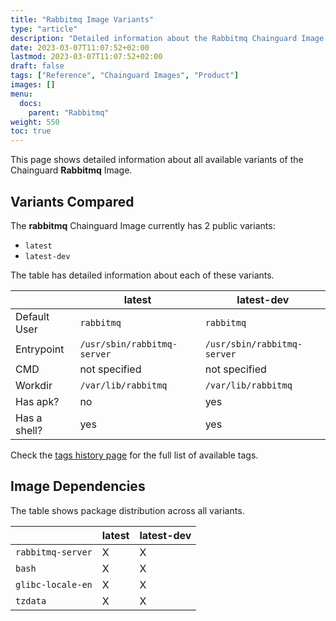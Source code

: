 ```yaml
---
title: "Rabbitmq Image Variants"
type: "article"
description: "Detailed information about the Rabbitmq Chainguard Image variants"
date: 2023-03-07T11:07:52+02:00
lastmod: 2023-03-07T11:07:52+02:00
draft: false
tags: ["Reference", "Chainguard Images", "Product"]
images: []
menu:
  docs:
    parent: "Rabbitmq"
weight: 550
toc: true
---
```


This page shows detailed information about all available variants of the Chainguard **Rabbitmq** Image.

## Variants Compared
The **rabbitmq** Chainguard Image currently has 2 public variants: 

- `latest`
- `latest-dev`

The table has detailed information about each of these variants.

|              | latest                      | latest-dev                  |
|--------------|-----------------------------|-----------------------------|
| Default User | `rabbitmq`                  | `rabbitmq`                  |
| Entrypoint   | `/usr/sbin/rabbitmq-server` | `/usr/sbin/rabbitmq-server` |
| CMD          | not specified               | not specified               |
| Workdir      | `/var/lib/rabbitmq`         | `/var/lib/rabbitmq`         |
| Has apk?     | no                          | yes                         |
| Has a shell? | yes                         | yes                         |

Check the [tags history page](/chainguard/chainguard-images/reference/rabbitmq/tags_history/) for the full list of available tags.
## Image Dependencies
The table shows package distribution across all variants.

|                   | latest | latest-dev |
|-------------------|--------|------------|
| `rabbitmq-server` | X      | X          |
| `bash`            | X      | X          |
| `glibc-locale-en` | X      | X          |
| `tzdata`          | X      | X          |
